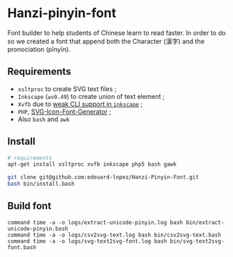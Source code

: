 # Hanzi-pinyin-font

Font builder to help students of Chinese learn to read faster. In order to do so we created a font that append both the Character (漢字) and the pronociation (pīnyīn).

## Requirements

* `xsltproc` to create SVG text files ;
* `Inkscape` (`≥v0.49`) to create union of text element ;
* `Xvfb` due to [weak CLI support in `inkscape`](http://stackoverflow.com/questions/18630229/how-to-save-svg-file-with-inkscape-cli) ;
* `PHP`, [SVG-Icon-Font-Generator](https://github.com/madeyourday/SVG-Icon-Font-Generator) ;
* Also `bash` and `awk`

## Install

```bash
# requirements
apt-get install xsltproc xvfb inkscape php5 bash gawk
```

```bash
git clone git@github.com:edouard-lopez/Hanzi-Pinyin-Font.git
bash bin/install.bash
```

## Build font

    command time -a -o logs/extract-unicode-pinyin.log bash bin/extract-unicode-pinyin.bash
    command time -a -o logs/csv2svg-text.log bash bin/csv2svg-text.bash
    command time -a -o logs/svg-text2svg-font.log bash bin/svg-text2svg-font.bash

